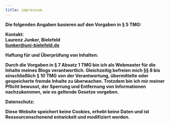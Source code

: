 ```yaml
---
title: impressum.
---
```


<b>Die folgenden Angaben basieren auf den Vorgaben in § 5 TMG:<b/>

Kontakt:
<br>
Laurenz Junker, Bielefeld <br>
ljunker@uni-bielefeld.de
  
<b>Haftung für und Überprüfung von Inhalten:<b/>

Durch die Vorgaben in § 7 Absatz 1 TMG bin ich als Webmaster für die Inhalte meines Blogs verantwortlich.
Gleichzeitig befreien mich §§ 8 bis einschließlich § 10 TMG von der Verantwortung, übermittelte oder gespeicherte fremde Inhalte zu überwachen.
Trotzdem bin ich mir meiner Pflicht bewusst, der Sperrung und Entfernung von Informationen nachzukommen, wie es geltende Gesetze vorgeben.

<b>Datenschutz:<b/>
  
  Diese Website speichert <b>keine</b> Cookies, erhebt <b>keine</b> Daten und ist Ressourcenschonend entwickelt und modifiziert worden.
